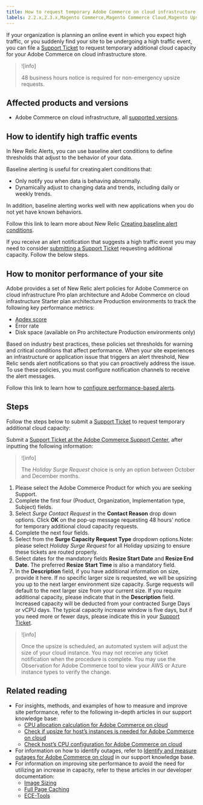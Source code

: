 ```yaml
---
title: How to request temporary Adobe Commerce on cloud infrastructure upsize
labels: 2.2.x,2.3.x,Magento Commerce,Magento Commerce Cloud,Magento Upsize,New Relic,alert,baseline,capacity,cloud,how to,request,temporary,Adobe Commerce,cloud infrastructure
---
```


If your organization is planning an online event in which you expect high traffic, or you suddenly find your site to be undergoing a high traffic event, you can file a [Support Ticket](https://support.magento.com/hc/en-us/articles/360019088251-Submit-a-support-ticket) to request temporary additional cloud capacity for your Adobe Commerce on cloud infrastructure store.

>![info]
>
>48 business hours notice is required for non-emergency upsize requests.

## Affected products and versions

* Adobe Commerce on cloud infrastructure, all [supported versions](https://magento.com/sites/default/files/magento-software-lifecycle-policy.pdf).

## How to identify high traffic events

In New Relic Alerts, you can use baseline alert conditions to define thresholds that adjust to the behavior of your data.

Baseline alerting is useful for creating alert conditions that:

* Only notify you when data is behaving abnormally.
* Dynamically adjust to changing data and trends, including daily or weekly trends.

In addition, baseline alerting works well with new applications when you do not yet have known behaviors.

Follow this link to learn more about New Relic [Creating baseline alert conditions](https://docs.newrelic.com/docs/alerts/new-relic-alerts/defining-conditions/create-baseline-alert-conditions).

If you receive an alert notification that suggests a high traffic event you may need to consider [submitting a Support Ticket](https://support.magento.com/hc/en-us/articles/360019088251-Submit-a-support-ticket) requesting additional capacity. Follow the below steps.

## How to monitor performance of your site

Adobe provides a set of New Relic alert policies for Adobe Commerce on cloud infrastructure Pro plan architecture and Adobe Commerce on cloud infrastructure Starter plan architecture Production environments to track the following key performance metrics:

* [Apdex score](https://docs.newrelic.com/docs/apm/new-relic-apm/apdex/apdex-measure-user-satisfaction)
* Error rate
* Disk space (available on Pro architecture Production environments only)

Based on industry best practices, these policies set thresholds for warning and critical conditions that affect performance. When your site experiences an infrastructure or application issue that triggers an alert threshold, New Relic sends alert notifications so that you can proactively address the issue. To use these policies, you must configure notification channels to receive the alert messages.

Follow this link to learn how to [configure performance-based alerts](https://devdocs.magento.com/cloud/project/new-relic.html#monitor-performance-with-alert-policies).

## Steps

Follow the steps below to submit a [Support Ticket](https://support.magento.com/hc/en-us/articles/360019088251-Submit-a-support-ticket) to request temporary additional cloud capacity:

Submit a [Support Ticket at the Adobe Commerce Support Center](https://support.magento.com/hc/en-us/articles/360019088251-Submit-a-support-ticket), after inputting the following information:

>![info]
>
>The *Holiday Surge Request* choice is only an option between October and December months.

1. Please select the Adobe Commerce Product for which you are seeking Support.
1. Complete the first four (Product, Organization, Implementation type, Subject) fields.
1. Select *Surge Contact Request* in the **Contact Reason** drop down options. Click **OK** on the pop-up message requesting 48 hours' notice for temporary additional cloud capacity requests.
1. Complete the next four fields.
1. Select from the **Surge Capacity Request Type** dropdown options.Note: please select *Holiday Surge Request* for all Holiday upsizing to ensure these tickets are routed properly.
1. Select dates for the mandatory fields **Resize Start Date** and **Resize End Date.** The preferred **Resize**   **Start Time** is also a mandatory field.
1. In the **Description** field, if you have additional information on size, provide it here. If no specific larger size is requested, we will be upsizing you up to the next larger environment size capacity. Surge requests will default to the next larger size from your current size. If you require additional capacity, please indicate that in the **Description** field. Increased capacity will be deducted from your contracted Surge Days or vCPU days. The typical capacity increase window is five days, but if you need more or fewer days, please indicate this in your [Support Ticket](https://support.magento.com/hc/en-us/articles/360019088251-Submit-a-support-ticket).

>![info]
>
>Once the upsize is scheduled, an automated system will adjust the size of your cloud instance. You may not receive any ticket notification when the procedure is complete. You may use the Observation for Adobe Commerce tool to view your AWS or Azure instance types to verify the change.

## Related reading

* For insights, methods, and examples of how to measure and improve site performance, refer to the following in-depth articles in our support knowledge base:
    * [CPU allocation calculation for Adobe Commerce on cloud](https://support.magento.com/hc/en-us/articles/360058551232)
    * [Check if upsize for host’s instances is needed for Adobe Commerce on cloud](https://support.magento.com/hc/en-us/articles/360058506772)
    * [Check host’s CPU configuration for Adobe Commerce on cloud](https://support.magento.com/hc/en-us/articles/360058507012O)
* For information on how to identify outages, refer to [Identify and measure outages for Adobe Commerce on cloud](https://support.magento.com/hc/en-us/articles/4409500578957) in our support knowledge base.
* For information on improving site performance to avoid the need for utilizing an increase in capacity, refer to these articles in our developer documentation:
    * [Image Sizing](https://docs.magento.com/m2/ee/user_guide/catalog/product-image-resizing.html?_ga=2.180036580.1101564187.1584392801-2014893147.1552329962)  
    * [Full Page Caching](https://docs.magento.com/m2/ee/user_guide/system/cache-full-page.html?_ga=2.206252883.1101564187.1584392801-2014893147.1552329962)  
    * [ECE-Tools](https://devdocs.magento.com/guides/v2.2/cloud/reference/ece-tools-reference.html?_ga=2.250808134.1101564187.1584392801-2014893147.1552329962)  
